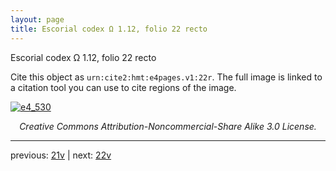 ```yaml
---
layout: page
title: Escorial codex Ω 1.12, folio 22 recto
---
```


Escorial codex Ω 1.12, folio 22 recto

Cite this object as `urn:cite2:hmt:e4pages.v1:22r`.  The full image is linked to a citation tool you can use to cite regions of the image.

[![e4_530](http://www.homermultitext.org/iipsrv?IIIF=/project/homer/pyramidal/deepzoom/hmt/e4img/2017a/e4_530.tif/full/800,/0/default.jpg)](http://www.homermultitext.org/ict2/?urn=urn:cite2:hmt:e4img.2017a:e4_530) 

<p style="text-align: center; font-style: italic;">Creative Commons Attribution-Noncommercial-Share Alike 3.0 License.</p>

---

previous: [21v](../21v/) | next: [22v](../22v/)